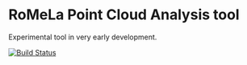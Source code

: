 # RoMeLa Point Cloud Analysis tool

Experimental tool in very early development.

[![Build Status](https://travis-ci.com/comran/RoMeLa_pointcloud-analyzer.svg?branch=master)](https://travis-ci.com/comran/RoMeLa_pointcloud-analyzer)

